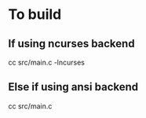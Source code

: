 # To build

## If using ncurses backend
cc src/main.c -lncurses

## Else if using ansi backend
cc src/main.c
